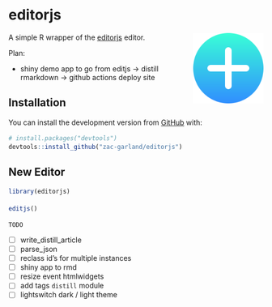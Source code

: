 
<!-- README.md is generated from README.Rmd. Please edit that file -->

# editorjs

<img src='man/figures/logo.svg' align="right" height="139" />

A simple R wrapper of the [editorjs](https://editorjs.io/) editor.

Plan:

  - shiny demo app to go from editjs -\> distill rmarkdown -\> github
    actions deploy site

## Installation

You can install the development version from
[GitHub](https://github.com/) with:

``` r
# install.packages("devtools")
devtools::install_github("zac-garland/editorjs")
```

## New Editor

``` r
library(editorjs)

editjs()
```

`TODO`

  - [ ] write\_distill\_article
  - [ ] parse\_json
  - [ ] reclass id’s for multiple instances
  - [ ] shiny app to rmd
  - [ ] resize event htmlwidgets
  - [ ] add tags `distill` module
  - [ ] lightswitch dark / light theme
